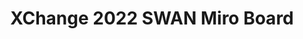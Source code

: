 ---
title: XChange 2022 SWAN Miro Board
redirect_to: https://miro.com/app/board/uXjVOQC_hHc=/
redirect_from: 
  - /XChange22SWAN
  - /xchange22swan
---